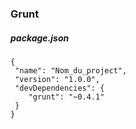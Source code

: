 ### Grunt

##### package.json

    {
     "name": "Nom_du_project",
     "version": "1.0.0",
     "devDependencies": {
        "grunt": "~0.4.1"
     }
    }
